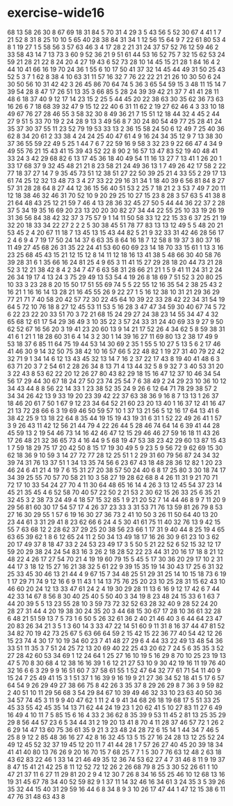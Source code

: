 # exercise-wide16
68
13
58
26
30
8
67
69
18
31
84
5
70
31
4
29
3
5
43
56
5
52
30
67
4
41
1
7
21
52
8
31
8
25
10
10
5
65
40
28
38
84
31
34
1
12
56
15
64
9
7
22
61
80
53
4
8
1
19
27
1
5
58
56
3
57
63
46
3
4
17
28
2
21
31
24
37
57
52
76
12
59
46
2
33
58
43
14
7
13
73
3
60
9
52
36
21
9
51
61
44
53
16
52
75
7
32
15
62
53
24
59
21
28
21
22
8
24
20
4
27
19
43
6
52
73
28
10
14
45
15
21
28
1
84
16
4
2
44
10
41
66
16
19
70
24
36
1
55
6
10
17
50
41
37
32
14
45
44
49
31
50
25
43
52
5
3
7
1
62
8
38
4
10
63
31
11
57
16
32
7
76
22
22
21
21
26
10
30
50
6
24
30
50
56
10
31
42
42
3
26
45
86
70
64
74
5
36
3
65
54
59
15
3
48
11
15
14
7
39
54
28
8
47
17
26
51
13
35
3
66
85
5
28
24
39
39
42
21
37
7
41
41
28
11
48
6
18
37
40
9
12
17
14
23
15
2
25
5
44
45
20
22
38
63
30
35
62
36
73
63
16
26
6
7
18
68
39
32
47
9
15
12
22
40
6
31
11
62
2
19
27
62
46
4
3
33
10
18
49
67
76
27
28
46
55
3
58
32
30
8
49
36
21
7
15
51
12
18
44
32
4
45
2
44
27
9
51
5
33
70
19
2
24
28
9
13
3
49
56
8
7
30
24
80
54
49
77
25
28
41
24
35
37
30
37
55
11
23
52
79
19
53
33
13
2
36
15
58
24
50
6
12
49
7
25
40
36
62
8
34
20
61
2
33
38
4
24
24
25
40
47
61
4
9
16
24
34
35
12
9
7
13
38
30
37
36
55
59
22
49
5
25
1
44
7
6
7
22
59
16
9
58
3
32
23
9
22
66
47
4
34
9
49
55
76
21
15
43
41
15
39
43
52
22
8
90
2
16
57
13
47
83
52
19
40
48
41
33
24
3
42
29
68
82
6
13
17
45
36
18
40
49
54
11
16
13
27
7
13
41
1
26
20
1
33
17
68
37
9
32
45
48
21
21
8
23
58
21
24
49
36
13
1
7
49
26
42
17
58
2
22
77
18
37
27
14
7
9
35
45
73
51
12
38
51
27
22
50
39
25
21
4
33
55
2
29
17
13
61
74
25
12
32
13
48
73
3
4
27
33
22
29
16
31
34
1
18
40
39
6
56
81
84
8
27
57
31
28
28
64
8
27
44
12
36
15
56
40
51
53
2
25
7
18
21
2
3
53
7
49
7
20
11
12
18
38
46
32
46
31
70
52
10
9
20
29
25
10
27
15
23
8
28
3
57
63
5
41
38
8
21
64
48
43
25
12
21
59
7
46
4
13
28
36
32
45
27
50
5
44
44
36
22
37
2
28
37
5
34
19
35
16
69
20
23
13
20
20
30
82
27
34
44
22
55
25
10
33
19
26
19
31
36
56
84
38
42
32
37
3
75
57
9
1
14
11
50
58
33
12
22
15
33
6
37
25
21
19
32
20
18
33
34
22
27
2
2
2
5
30
38
45
51
78
77
83
13
13
12
49
5
5
48
20
21
53
45
2
4
20
67
11
18
7
13
45
13
15
43
44
82
5
21
9
32
33
31
42
46
28
56
17
2
4
6
9
4
7
19
17
50
24
14
37
6
63
35
8
64
16
18
7
12
58
8
19
37
3
80
37
16
11
49
27
45
68
26
31
35
22
24
41
53
60
60
69
23
14
18
70
33
15
61
1
13
3
16
23
25
68
45
43
15
21
12
15
12
8
14
11
12
18
16
13
41
38
5
48
66
30
40
58
76
39
28
31
6
1
35
66
16
24
81
25
4
9
65
3
11
41
15
27
29
28
18
20
44
73
21
28
52
3
12
21
38
42
8
4
2
34
7
47
6
63
58
31
28
66
21
21
1
5
9
41
11
24
31
2
24
26
34
19
17
4
13
24
3
75
29
49
13
53
54
4
19
26
8
18
69
7
51
52
3
20
80
25
10
33
3
23
28
8
20
15
50
17
51
55
69
74
5
5
22
55
12
16
35
54
2
38
25
43
2
16
21
1
16
16
14
13
28
21
16
45
55
26
9
22
27
1
5
16
12
38
10
31
21
29
36
29
77
21
71
7
40
58
20
42
57
72
30
22
45
64
10
39
22
33
28
42
22
34
31
54
19
64
5
72
10
76
18
8
27
12
45
53
11
53
5
16
28
3
47
47
34
59
30
40
67
74
5
72
6
22
23
22
20
33
51
70
3
72
21
68
15
24
29
27
24
38
23
14
55
34
47
4
32
65
68
12
61
17
54
29
36
49
3
10
35
22
3
57
24
33
31
24
40
69
33
9
27
9
50
62
52
67
16
56
20
3
19
41
23
20
60
13
9
14
21
17
52
26
4
34
62
5
8
59
38
31
41
6
1
21
1
18
28
60
31
6
4
14
3
2
30
1
14
39
16
27
11
69
80
13
2
38
17
49
9
53
18
37
6
85
11
64
75
19
44
53
14
30
69
2
35
1
55
5
10
27
5
13
5
6
2
17
46
41
46
30
9
14
32
50
75
38
42
10
16
57
66
5
22
48
82
1
19
27
31
40
79
22
42
32
71
9
1
34
14
6
12
13
43
45
32
13
14
7
16
2
37
22
17
43
8
19
40
41
48
6
3
63
71
20
3
7
2
54
61
2
28
26
34
8
13
71
4
13
44
32
5
8
9
32
7
3
40
53
31
20
3
22
43
8
53
62
22
20
12
26
27
80
43
82
29
18
15
16
47
12
37
10
46
34
54
56
17
29
44
30
67
18
24
27
50
23
74
25
54
7
6
38
49
2
24
29
23
10
36
10
12
34
43
44
8
8
56
22
14
33
1
23
38
52
35
24
9
26
6
12
64
71
78
29
38
57
2
34
34
26
42
13
9
33
19
20
23
39
42
22
37
63
38
36
9
16
8
7
13
13
1
26
37
18
46
20
61
7
50
1
67
9
12
23
34
64
52
21
60
23
20
13
40
1
16
37
12
41
16
47
21
13
72
28
66
6
3
19
69
46
50
59
57
10
1
37
13
21
56
5
12
16
17
64
13
41
6
38
42
25
9
13
18
22
64
8
35
44
19
15
19
43
19
31
6
31
1
52
22
49
26
41
1
57
3
9
26
43
11
42
12
56
21
44
79
4
22
26
44
5
28
46
74
64
14
6
39
41
44
28
45
59
13
2
19
54
46
73
14
16
42
46
47
12
15
29
46
46
27
59
16
18
11
43
26
17
26
48
21
32
36
65
73
4
16
44
9
5
68
19
47
53
38
23
42
29
60
13
87
15
43
1
7
59
18
29
75
17
20
42
50
8
15
17
19
30
49
5
9
23
5
9
56
72
9
62
69
15
30
62
18
36
9
10
59
3
14
27
72
77
28
12
25
51
1
2
29
31
60
79
56
87
24
34
32
39
74
31
76
13
37
51
1
34
13
35
74
56
6
23
67
43
18
48
28
36
12
82
1
20
23
46
24
6
41
21
4
19
7
6
15
31
27
20
38
57
50
24
40
6
8
17
25
80
3
30
18
74
17
34
39
25
55
70
57
70
58
21
10
3
58
27
19
28
62
68
8
4
26
11
31
9
21
70
71
72
17
10
33
54
24
27
70
4
11
30
64
48
65
16
14
4
26
3
13
12
45
54
37
23
14
45
21
35
45
4
6
52
58
70
40
57
22
50
2
21
53
2
30
62
15
26
33
25
6
35
21
32
45
3
2
38
73
24
49
4
18
57
15
32
85
1
9
21
20
52
7
14
44
46
8
9
7
11
20
9
29
56
81
60
30
17
54
57
17
4
26
37
23
33
3
31
53
71
76
13
59
81
26
79
8
53
27
16
30
29
55
1
57
6
19
16
30
27
36
73
2
41
10
50
3
26
11
50
64
40
13
20
23
44
61
3
31
29
41
8
23
62
66
6
24
4
5
30
41
61
75
11
40
32
76
13
9
42
15
55
7
63
68
12
2
28
62
37
29
25
20
38
56
23
66
1
17
31
9
40
44
8
25
19
4
65
63
65
39
62
1
8
6
12
65
24
11
2
50
34
13
49
18
17
16
26
30
9
61
23
10
3
62
20
17
49
37
8
18
47
33
2
24
53
23
49
17
3
5
50
5
21
22
52
6
52
15
32
12
17
59
20
29
38
24
24
54
83
16
3
26
2
18
28
52
22
23
44
31
20
16
17
18
8
21
12
48
22
4
26
17
27
54
70
21
4
19
19
60
79
15
5
45
5
17
30
36
20
29
17
10
2
31
44
17
3
18
12
15
27
16
21
38
32
5
61
22
9
39
15
35
19
14
30
43
17
25
6
31
32
25
33
45
30
46
13
21
44
4
9
67
15
7
34
48
25
51
29
31
25
14
10
15
18
73
6
19
1
17
29
71
74
9
12
16
6
9
11
43
1
14
13
75
76
25
20
23
10
25
28
31
15
62
43
10
46
60
20
24
12
13
33
47
61
24
2
4
19
30
29
28
11
13
6
16
9
12
17
42
6
7
44
42
33
14
67
8
56
8
30
40
25
40
5
50
40
3
34
19
8
23
48
24
15
33
6
1
63
7
44
20
39
5
5
13
23
55
28
10
3
59
73
72
32
52
63
28
32
40
9
28
52
24
20
28
27
31
44
4
20
19
38
30
24
35
20
3
44
68
15
30
67
17
28
10
36
61
32
28
6
48
21
51
59
13
7
5
73
1
6
50
5
26
32
61
36
2
40
21
46
40
3
6
44
64
23
47
20
83
26
34
21
3
5
1
3
60
14
3
33
47
22
14
51
60
9
11
31
8
16
37
44
47
81
52
34
82
70
19
42
73
25
67
5
63
66
64
59
2
15
42
15
22
36
77
40
54
42
12
26
15
23
74
4
30
17
10
19
34
60
23
7
41
48
27
29
6
4
44
33
22
49
13
48
54
36
33
51
11
35
3
7
51
24
25
72
13
20
69
40
22
25
43
20
62
7
24
5
6
35
35
3
52
27
28
42
60
53
34
69
1
12
24
64
1
25
27
16
10
19
5
16
29
8
70
10
25
23
19
13
47
5
70
8
30
68
4
12
38
16
16
39
1
6
12
21
27
53
10
9
30
42
19
16
11
19
76
40
32
16
6
6
3
29
9
9
16
51
60
7
37
58
61
55
1
52
47
64
32
77
61
71
54
11
40
9
15
24
7
25
49
41
15
3
1
51
37
1
16
39
9
16
19
9
21
27
36
34
52
18
41
5
17
6
57
64
54
9
26
29
49
27
38
66
75
8
42
26
3
35
37
8
29
26
29
8
7
36
3
9
59
82
2
40
51
10
11
29
56
68
3
54
29
84
67
10
39
49
46
32
33
10
23
63
40
50
36
34
57
74
45
3
11
9
9
40
47
62
1
11
2
4
9
41
34
68
26
18
19
68
17
5
51
33
25
45
33
55
42
45
35
14
13
71
62
44
24
19
23
1
20
62
41
5
10
27
83
11
27
6
49
16
49
4
10
11
7
5
85
15
6
16
4
33
2
36
62
8
35
39
9
53
11
45
2
81
13
25
35
29
29
8
56
44
57
23
6
5
34
44
31
2
19
20
13
41
8
70
4
11
28
37
46
57
72
1
26
2
6
29
14
47
13
60
75
36
61
35
9
21
3
23
48
24
28
72
6
15
14
1
44
34
7
46
5
25
8
9
12
2
85
48
36
16
27
42
8
16
32
45
13
5
15
27
16
24
28
13
12
25
52
24
49
12
45
52
32
37
19
45
12
20
11
7
41
44
28
1
7
57
26
27
40
45
20
39
18
34
41
41
40
80
13
76
26
9
20
16
70
15
7
68
25
7
7
1
5
30
7
76
63
12
48
2
63
18
43
62
83
22
46
1
33
14
21
46
49
35
12
36
74
53
62
27
4
7
31
46
8
11
9
19
37
8
47
15
41
21
42
25
8
11
12
52
72
12
26
2
26
68
79
8
25
3
30
52
26
61
1
10
47
21
37
11
6
27
11
29
81
20
2
9
4
12
30
7
26
8
34
16
55
25
46
10
12
68
13
16
19
31
45
67
78
34
40
52
59
82
9
1
37
11
14
32
46
16
34
61
3
24
35
3
5
39
26
35
32
44
15
40
31
29
59
16
44
6
8
34
8
9
3
10
26
17
47
44
1
47
12
15
38
6
11
47
76
31
48
63
43
8
